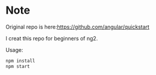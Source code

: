 # Note
Original repo is here:https://github.com/angular/quickstart

I creat this repo for beginners of ng2.

Usage:

```bash
npm install
npm start
```
